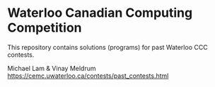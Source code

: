 # Waterloo Canadian Computing Competition
This repository contains solutions (programs) for past Waterloo CCC contests.

Michael Lam & Vinay Meldrum
https://cemc.uwaterloo.ca/contests/past_contests.html
